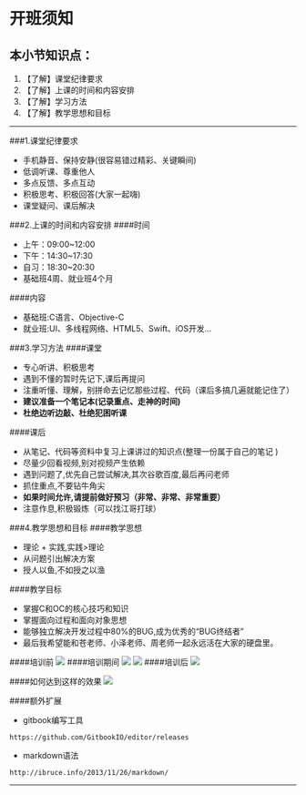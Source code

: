 # 开班须知

## 本小节知识点：
1. 【了解】课堂纪律要求
2. 【了解】上课的时间和内容安排
3. 【了解】学习方法
4. 【了解】教学思想和目标

---

###1.课堂纪律要求
* 手机静音、保持安静(很容易错过精彩、关键瞬间)
* 低调听课、尊重他人
* 多点反馈、多点互动
* 积极思考、积极回答(大家一起嗨)
* 课堂疑问、课后解决


###2.上课的时间和内容安排
####时间
* 上午：09:00~12:00
* 下午：14:30~17:30
* 自习：18:30~20:30
* 基础班4周、就业班4个月

####内容
* 基础班:C语言、Objective-C
* 就业班:UI、多线程网络、HTML5、Swift、iOS开发...

###3.学习方法
####课堂
* 专心听讲、积极思考
* 遇到不懂的暂时先记下,课后再提问
* 注重听懂、理解，别拼命去记忆那些过程、代码（课后多搞几遍就能记住了）
* **建议准备一个笔记本(记录重点、走神的时间)**
* **杜绝边听边敲、杜绝犯困听课**

####课后
* 从笔记、代码等资料中复习上课讲过的知识点(整理一份属于自己的笔记
)
* 尽量少回看视频,别对视频产生依赖
* 遇到问题了,优先自己尝试解决,其次谷歌百度,最后再问老师
* 抓住重点,不要钻牛角尖
* **如果时间允许,请提前做好预习（非常、非常、非常重要）**
* 注意作息,积极锻炼（可以找江哥打球）

###4.教学思想和目标
####教学思想
* 理论 + 实践,实践>理论
* 从问题引出解决方案
* 授人以鱼,不如授之以渔

####教学目标
* 掌握C和OC的核心技巧和知识
* 掌握面向过程和面向对象思想
* 能够独立解决开发过程中80%的BUG,成为优秀的“BUG终结者”
* 最后我希望能和苍老师、小泽老师、周老师一起永远活在大家的硬盘里。

####培训前
![](http://7xj0kx.com1.z0.glb.clouddn.com/f636afc379310a550b39a9ecb74543a98226108c.jpg.gif)
####培训期间
![](http://7xj0kx.com1.z0.glb.clouddn.com/201410422451097755.gif)
![](http://7xj0kx.com1.z0.glb.clouddn.com/u=2046436960,788284565&fm=21&gp=0.jpg.gif)
####培训后
![](http://7xj0kx.com1.z0.glb.clouddn.com/7cc829d3jw1ecyf8bofhtg20a005mhdw.gif)

####如何达到这样的效果
![](http://7xj0kx.com1.z0.glb.clouddn.com/lnj.jpg)

####额外扩展
- gitbook编写工具
```
https://github.com/GitbookIO/editor/releases
```
- markdown语法
```
http://ibruce.info/2013/11/26/markdown/
```
---

